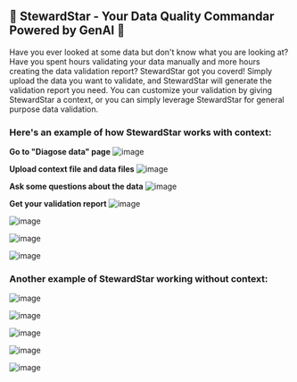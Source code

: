 ## 💫 StewardStar - Your Data Quality Commandar Powered by GenAI 🧙

Have you ever looked at some data but don't know what you are looking at? Have you spent hours validating your data manually and more hours creating the data validation report?
StewardStar got you coverd! Simply upload the data you want to validate, and StewardStar will generate the validation report you need.
You can customize your validation by giving StewardStar a context, or you can simply leverage StewardStar for general purpose data validation.

### Here's an example of how StewardStar works with context:

**Go to "Diagose data" page**
![image](https://github.com/zoez1995/steward-star/assets/16796687/0a26ffae-671a-4a18-80c5-0dabdc3db7b8)

**Upload context file and data files**
![image](https://github.com/zoez1995/steward-star/assets/16796687/93b1979c-7576-4ceb-94c2-5f5c4c342f34)

**Ask some questions about the data**
![image](https://github.com/zoez1995/steward-star/assets/16796687/a810a1bb-d0dd-484c-ac34-7aae9e6cc004)

**Get your validation report**
![image](https://github.com/zoez1995/steward-star/assets/16796687/f4712c67-4dee-4658-b60c-3aff28cbac59)

![image](https://github.com/zoez1995/steward-star/assets/16796687/8aee7927-09ff-498f-84bd-ddd7702e3e8f)

![image](https://github.com/zoez1995/steward-star/assets/16796687/1f993b59-5c77-4cfb-8f8d-1e8da3c7fe70)

![image](https://github.com/zoez1995/steward-star/assets/16796687/3111fffa-6853-4020-9ec8-00c8bb8b90f0)



### Another example of StewardStar working without context:
![image](https://github.com/zoez1995/steward-star/assets/16796687/36e01598-e012-459f-b32e-8d2164c46889)

![image](https://github.com/zoez1995/steward-star/assets/16796687/568b7587-0671-4bc1-9c97-0aa786e35768)

![image](https://github.com/zoez1995/steward-star/assets/16796687/ddc5248c-2129-4fb7-a4b7-39b9c792447a)

![image](https://github.com/zoez1995/steward-star/assets/16796687/ba25194e-ae20-431e-b0c2-a7e7bcd109f6)

![image](https://github.com/zoez1995/steward-star/assets/16796687/d01775d1-e319-4970-a5f4-37ee055a68f0)




